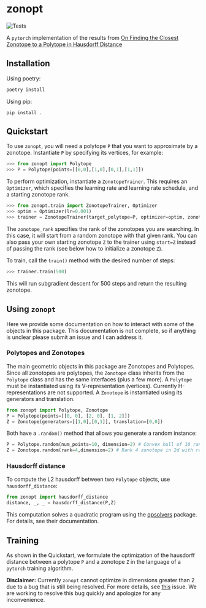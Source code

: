 # zonopt 

![Tests](https://github.com/geodavic/zonopt/actions/workflows/test.yml/badge.svg?event=push)

A `pytorch` implementation of the results from [On Finding the Closest Zonotope to a Polytope in Hausdorff Distance](https://arxiv.org/abs/2407.13125)

## Installation

Using poetry:
```bash
poetry install
```

Using pip:
```
pip install .
```

## Quickstart

To use `zonopt`, you will need a polytope `P` that you want to approximate by a zonotope. Instantiate `P` by specifying its vertices, for example:

```python
>>> from zonopt import Polytope
>>> P = Polytope(points=[[0,0],[1,0],[0,1],[1,1]])
```

To perform optimization, instantiate a `ZonotopeTrainer`. This requires an `Optimizer`, which specifies the learning rate and learning rate schedule, and a starting zonotope rank.

```python
>>> from zonopt.train import ZonotopeTrainer, Optimizer
>>> optim = Optimizer(lr=0.001)
>>> trainer = ZonotopeTrainer(target_polytope=P, optimizer=optim, zonotope_rank=4)
```

The `zonotope_rank` specifies the rank of the zonotopes you are searching. In this case, it will start from a random zonotope with that given rank. You can also pass your own starting zonotope `Z` to the trainer using `start=Z` instead of passing the rank (see below how to initialize a zonotope `Z`). 

To train, call the `train()` method with the desired number of steps:

```python
>>> trainer.train(500)
```

This will run subgradient descent for 500 steps and return the resulting zonotope.


## Using `zonopt`

Here we provide some documentation on how to interact with some of the objects in this package. This documentation is not complete, so if anything is unclear please submit an issue and I can address it.

### Polytopes and Zonotopes

The main geometric objects in this package are Zonotopes and Polytopes. Since all zonotopes are polytopes, the `Zonotope` class inherits from the `Polytope` class and has the same interfaces (plus a few more). A `Polytope` must be instantiated using its V-representation (vertices). Currently H-representations are not supported. A `Zonotope` is instantiated using its generators and translation.

```python
from zonopt import Polytope, Zonotope
P = Polytope(points=[[0, 0], [2, 0], [1, 2]])
Z = Zonotope(generators=[[1,0],[0,1]], translation=[0,0])
```

Both have a `.random()` method that allows you generate a random instance:
```python
P = Polytope.random(num_points=10, dimension=2) # Convex hull of 10 random 2d points
Z = Zonotope.random(rank=4,dimension=2) # Rank 4 zonotope in 2d with random generators
```

### Hausdorff distance

To compute the L2 hausdorff between two `Polytope` objects, use `hausdorff_distance`:
```python
from zonopt import hausdorff_distance
distance, _, _ = hausdorff_distance(P,Z)
```
This computation solves a quadratic program using the [qpsolvers](http://github.com/qpsolvers/qpsolvers) package. For details, see their documentation.

## Training

As shown in the Quickstart, we formulate the optimization of the hausdorff distance between a polytope `P` and a zonotope `Z` in the language of a `pytorch` training algorithm. 

**Disclaimer:** Currently `zonopt` cannot optimize in dimensions greater than 2 due to a bug that is still being resolved. For more details, see [this](https://github.com/geodavic/zonopt/issues/1) issue. We are working to resolve this bug quickly and apologize for any inconvenience.
